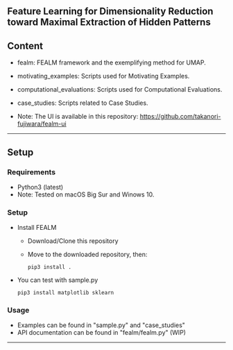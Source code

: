 ## Feature Learning for Dimensionality Reduction toward Maximal Extraction of Hidden Patterns

Content
-----
* fealm: FEALM framework and the exemplifying method for UMAP.
* motivating_examples: Scripts used for Motivating Examples.
* computational_evaluations: Scripts used for Computational Evaluations.
* case_studies: Scripts related to Case Studies.

* Note: The UI is available in this repository: https://github.com/takanori-fujiwara/fealm-ui

******

Setup
-----

### Requirements
* Python3 (latest)
* Note: Tested on macOS Big Sur and Winows 10.

### Setup

* Install FEALM

  * Download/Clone this repository

  * Move to the downloaded repository, then:

    `pip3 install .`

* You can test with sample.py

    `pip3 install matplotlib sklearn`

### Usage
* Examples can be found in "sample.py" and "case_studies"
* API documentation can be found in "fealm/fealm.py" (WIP)

******
